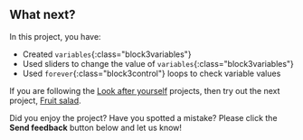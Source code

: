 ## What next?

In this project, you have:
- Created `variables`{:class="block3variables"}
- Used sliders to change the value of `variables`{:class="block3variables"}
- Used `forever`{:class="block3control"} loops to check variable values

If you are following the [Look after yourself](https://projects.raspberrypi.org/en/pathways/look-after-yourself) projects, then try out the next project, [Fruit salad](https://projects.raspberrypi.org/en/projects/fruit-salad).

Did you enjoy the project? Have you spotted a mistake? Please click the **Send feedback** button below and let us know!
